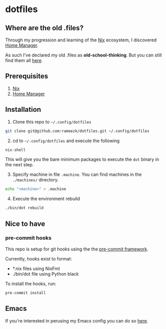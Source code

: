 # dotfiles

## Where are the old .files?
Through my progression and learning of the [Nix](https://nixos.org/) ecosystem, I discovered [Home Manager](https://github.com/nix-community/home-manager).

As such I've declared my old .files as __old-school-thinking__. But you can still find them all [here](https://github.com/rameezk/dotfiles/tree/old-school-thinking).

## Prerequisites
1. [Nix](https://nixos.org/)
2. [Home Manager](https://github.com/nix-community/home-manager)

## Installation
1. Clone this repo to `~/.config/dotfiles`
```sh
git clone git@github.com:rameezk/dotfiles.git ~/.config/dotfiles
```

2. cd to `~/.config/dotfiles` and execute the following
```sh
nix-shell
```
This will give you the bare minimum packages to execute the `dot` binary in the next step.

3. Specify machine in file `.machine`. You can find machines in the `./machines/` directory.
```sh
echo "<machine>" > .machine
```

4. Execute the environment rebuild
```sh
./bin/dot rebuild
```

## Nice to have
### pre-commit hooks
This repo is setup for git hooks using the the [pre-commit framework](https://pre-commit.com/). 

Currently, hooks exist to format:
- *.nix files using NixFmt
- ./bin/dot file using Python black

To install the hooks, run:

```sh
pre-commit install
```

## Emacs
If you're interested in perusing my Emacs config you can do so [here](modules/editors/emacs/config/emacs.org).
